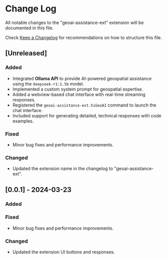 # Change Log

All notable changes to the "geoai-assistance-ext" extension will be documented in this file.

Check [Keep a Changelog](https://keepachangelog.com/en/1.1.0/) for recommendations on how to structure this file.

## [Unreleased]

### Added
- Integrated **Ollama API** to provide AI-powered geospatial assistance using the `deepseek-r1:1.5b` model.
- Implemented a custom system prompt for geospatial expertise.
- Added a webview-based chat interface with real-time streaming responses.
- Registered the `geoai-assistance-ext.hiGeoAI` command to launch the chat interface.
- Included support for generating detailed, technical responses with code examples.

### Fixed
- Minor bug fixes and performance improvements.

### Changed
- Updated the extension name in the changelog to "geoai-assistance-ext".

## [0.0.1] - 2024-03-23

### Added


### Fixed
- Minor bug fixes and performance improvements.

### Changed
- Updated the extension UI buttons and responses.

